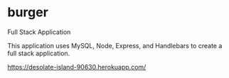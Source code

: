 # burger

Full Stack Application

This application uses MySQL, Node, Express, and Handlebars to create a full stack application. 

https://desolate-island-90630.herokuapp.com/
